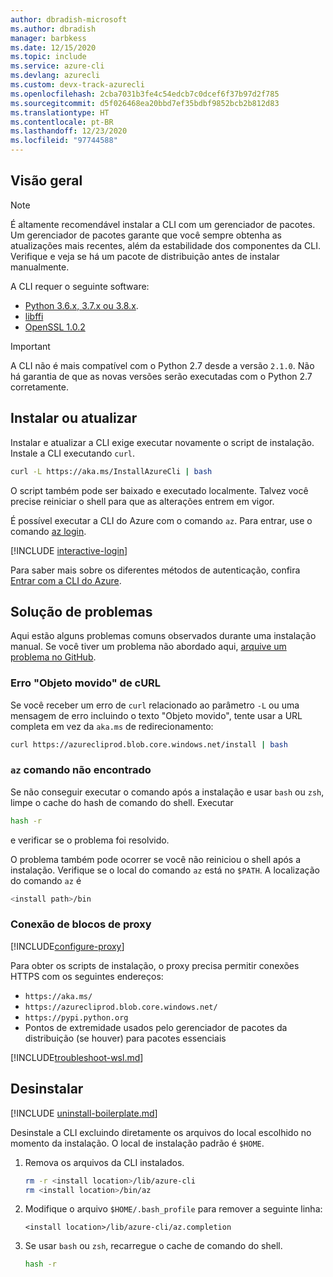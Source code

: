```yaml
---
author: dbradish-microsoft
ms.author: dbradish
manager: barbkess
ms.date: 12/15/2020
ms.topic: include
ms.service: azure-cli
ms.devlang: azurecli
ms.custom: devx-track-azurecli
ms.openlocfilehash: 2cba7031b3fe4c54edcb7c0dcef6f37b97d2f785
ms.sourcegitcommit: d5f026468ea20bbd7ef35bdbf9852bcb2b812d83
ms.translationtype: HT
ms.contentlocale: pt-BR
ms.lasthandoff: 12/23/2020
ms.locfileid: "97744588"
---
```

## <a name="overview"></a>Visão geral

> [!NOTE]
> É altamente recomendável instalar a CLI com um gerenciador de pacotes. Um gerenciador de pacotes garante que você sempre obtenha as atualizações mais recentes, além da estabilidade dos componentes da CLI. Verifique e veja se há um pacote de distribuição antes de instalar manualmente.

A CLI requer o seguinte software:

* [Python 3.6.x, 3.7.x ou 3.8.x](https://www.python.org/downloads/).
* [libffi](https://sourceware.org/libffi/)
* [OpenSSL 1.0.2](https://www.openssl.org/source/)

> [!IMPORTANT]
>
> A CLI não é mais compatível com o Python 2.7 desde a versão `2.1.0`. Não há garantia de que as novas versões serão executadas com o Python 2.7 corretamente.

## <a name="install-or-update"></a>Instalar ou atualizar

Instalar e atualizar a CLI exige executar novamente o script de instalação. Instale a CLI executando `curl`.

```bash
curl -L https://aka.ms/InstallAzureCli | bash
```

O script também pode ser baixado e executado localmente. Talvez você precise reiniciar o shell para que as alterações entrem em vigor.

É possível executar a CLI do Azure com o comando `az`. Para entrar, use o comando [az login](/cli/azure/reference-index#az-login).

[!INCLUDE [interactive-login](interactive-login.md)]

Para saber mais sobre os diferentes métodos de autenticação, confira [Entrar com a CLI do Azure](../authenticate-azure-cli.md).

## <a name="troubleshooting"></a>Solução de problemas

Aqui estão alguns problemas comuns observados durante uma instalação manual. Se você tiver um problema não abordado aqui, [arquive um problema no GitHub](https://github.com/Azure/azure-cli/issues).

### <a name="curl-object-moved-error"></a>Erro "Objeto movido" de cURL

Se você receber um erro de `curl` relacionado ao parâmetro `-L` ou uma mensagem de erro incluindo o texto "Objeto movido", tente usar a URL completa em vez da `aka.ms` de redirecionamento:

```bash
curl https://azurecliprod.blob.core.windows.net/install | bash
```

### <a name="az-command-not-found"></a>`az` comando não encontrado

Se não conseguir executar o comando após a instalação e usar `bash` ou `zsh`, limpe o cache do hash de comando do shell. Executar

```bash
hash -r
```

e verificar se o problema foi resolvido.

O problema também pode ocorrer se você não reiniciou o shell após a instalação. Verifique se o local do comando `az` está no `$PATH`. A localização do comando `az` é

```bash
<install path>/bin
```

### <a name="proxy-blocks-connection"></a>Conexão de blocos de proxy

[!INCLUDE[configure-proxy](configure-proxy.md)]

Para obter os scripts de instalação, o proxy precisa permitir conexões HTTPS com os seguintes endereços:

* `https://aka.ms/`
* `https://azurecliprod.blob.core.windows.net/`
* `https://pypi.python.org`
* Pontos de extremidade usados pelo gerenciador de pacotes da distribuição (se houver) para pacotes essenciais

[!INCLUDE[troubleshoot-wsl.md](troubleshoot-wsl.md)]

## <a name="uninstall"></a>Desinstalar

[!INCLUDE [uninstall-boilerplate.md](uninstall-boilerplate.md)]

Desinstale a CLI excluindo diretamente os arquivos do local escolhido no momento da instalação. O local de instalação padrão é `$HOME`.

1. Remova os arquivos da CLI instalados.

   ```bash
   rm -r <install location>/lib/azure-cli
   rm <install location>/bin/az
   ```

2. Modifique o arquivo `$HOME/.bash_profile` para remover a seguinte linha:

   ```text
   <install location>/lib/azure-cli/az.completion
   ```

3. Se usar `bash` ou `zsh`, recarregue o cache de comando do shell.

   ```bash
   hash -r
   ```